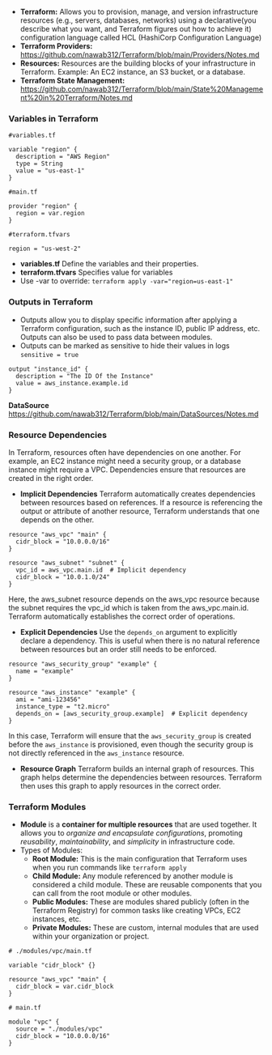 - **Terraform:** Allows you to provision, manage, and version infrastructure resources (e.g., servers, databases, networks) using a declarative(you describe what you want, and Terraform figures out how to achieve it) configuration language called HCL (HashiCorp Configuration Language)
- **Terraform Providers:** https://github.com/nawab312/Terraform/blob/main/Providers/Notes.md
- **Resources:** Resources are the building blocks of your infrastructure in Terraform. Example: An EC2 instance, an S3 bucket, or a database.
- **Terraform State Management:** https://github.com/nawab312/Terraform/blob/main/State%20Management%20in%20Terraform/Notes.md

### Variables in Terraform ###
```hcl
#variables.tf

variable "region" {
  description = "AWS Region"
  type = String
  value = "us-east-1"  
}
```

```hcl
#main.tf

provider "region" {
  region = var.region  
}
```

```hcl
#terraform.tfvars

region = "us-west-2"
```

- **variables.tf** Define the variables and their properties.
- **terraform.tfvars** Specifies value for variables
- Use -var to override: `terraform apply -var="region=us-east-1"`

### Outputs in Terraform ###
- Outputs allow you to display specific information after applying a Terraform configuration, such as the instance ID, public IP address, etc. Outputs can also be used to pass data between modules.
- Outputs can be marked as sensitive to hide their values in logs `sensitive = true`

```hcl
output "instance_id" {
  description = "The ID Of the Instance"
  value = aws_instance.example.id
}
```
**DataSource** https://github.com/nawab312/Terraform/blob/main/DataSources/Notes.md

### Resource Dependencies ###
In Terraform, resources often have dependencies on one another. For example, an EC2 instance might need a security group, or a database instance might require a VPC. Dependencies ensure that resources are created in the right order.

- **Implicit Dependencies** Terraform automatically creates dependencies between resources based on references. If a resource is referencing the output or attribute of another resource, Terraform understands that one depends on the other.
```hcl
resource "aws_vpc" "main" {
  cidr_block = "10.0.0.0/16"
}

resource "aws_subnet" "subnet" {
  vpc_id = aws_vpc.main.id  # Implicit dependency
  cidr_block = "10.0.1.0/24"
}
```
Here, the aws_subnet resource depends on the aws_vpc resource because the subnet requires the vpc_id which is taken from the aws_vpc.main.id. Terraform automatically establishes the correct order of operations.

- **Explicit Dependencies** Use the `depends_on` argument to explicitly declare a dependency. This is useful when there is no natural reference between resources but an order still needs to be enforced.
```hcl
resource "aws_security_group" "example" {
  name = "example"
}

resource "aws_instance" "example" {
  ami = "ami-123456"
  instance_type = "t2.micro"
  depends_on = [aws_security_group.example]  # Explicit dependency
}
```
In this case, Terraform will ensure that the `aws_security_group` is created before the `aws_instance` is provisioned, even though the security group is not directly referenced in the `aws_instance` resource.

- **Resource Graph** Terraform builds an internal graph of resources. This graph helps determine the dependencies between resources. Terraform then uses this graph to apply resources in the correct order.

### Terraform Modules ###
- **Module** is a **container for multiple resources** that are used together. It allows you to *organize and encapsulate configurations*, promoting *reusability*, *maintainability*, and *simplicity* in infrastructure code.
- Types of Modules:
  - **Root Module:** This is the main configuration that Terraform uses when you run commands like `terraform apply`
  - **Child Module:** Any module referenced by another module is considered a child module. These are reusable components that you can call from the root module or other modules.
  - **Public Modules:** These are modules shared publicly (often in the Terraform Registry) for common tasks like creating VPCs, EC2 instances, etc.
  - **Private Modules:** These are custom, internal modules that are used within your organization or project.

```hcl
# ./modules/vpc/main.tf

variable "cidr_block" {}

resource "aws_vpc" "main" {
  cidr_block = var.cidr_block
}
```

```hcl
# main.tf

module "vpc" {
  source = "./modules/vpc"
  cidr_block = "10.0.0.0/16"
}


